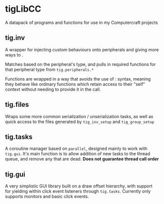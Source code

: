 # tigLibCC
A datapack of programs and functions for use in my Computercraft projects


## tig.inv

A wrapper for injecting custom behaviours onto peripherals and giving more ways to .

Matches based on the peripheral's type, and pulls in required functions for that peripheral type from `tig.peripherals.*`

Functions are wrapped in a way that avoids the use of : syntax, meaning they behave like ordinary functions which retain access to their "self" context without needing to provide it in the call.

## tig.files

Wraps some more common serialization / unserialization tasks, as well as quick access to the files generated by `tig_inv_setup` and `tig_group_setup`

## tig.tasks

A coroutine manager based on `parallel`, designed mainly to work with `tig.gui`. It's main function is to allow addition of new tasks to the thread queue, and remove any that are dead. 
**Does not guarantee thread call order**

## tig.gui

A very simplistic GUI library built on a draw offset hierarchy, with support for yielding within click event listeners through `tig.tasks`. Currently only supports monitors and basic click events.
